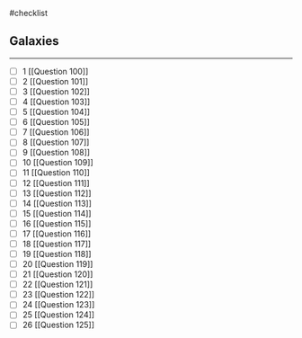 
#checklist
## Galaxies
---
- [ ] 1   [[Question 100]]
- [ ] 2   [[Question 101]]
- [ ] 3   [[Question 102]]
- [ ] 4   [[Question 103]]
- [ ] 5   [[Question 104]]
- [ ] 6   [[Question 105]]
- [ ] 7   [[Question 106]]
- [ ] 8   [[Question 107]]
- [ ] 9   [[Question 108]]
- [ ] 10   [[Question 109]]
- [ ] 11   [[Question 110]]
- [ ] 12   [[Question 111]]
- [ ] 13   [[Question 112]]
- [ ] 14   [[Question 113]]
- [ ] 15   [[Question 114]]
- [ ] 16   [[Question 115]]
- [ ] 17   [[Question 116]]
- [ ] 18   [[Question 117]]
- [ ] 19   [[Question 118]]
- [ ] 20   [[Question 119]]
- [ ] 21   [[Question 120]]
- [ ] 22   [[Question 121]]
- [ ] 23   [[Question 122]]
- [ ] 24   [[Question 123]]
- [ ] 25   [[Question 124]]
- [ ] 26   [[Question 125]]